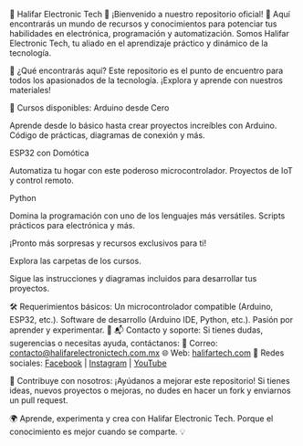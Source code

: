 
🌟 Halifar Electronic Tech 🌟
¡Bienvenido a nuestro repositorio oficial! 🚀 Aquí encontrarás un mundo de recursos y conocimientos para potenciar tus habilidades en electrónica, programación y automatización. Somos Halifar Electronic Tech, tu aliado en el aprendizaje práctico y dinámico de la tecnología.

🧰 ¿Qué encontrarás aquí?
Este repositorio es el punto de encuentro para todos los apasionados de la tecnología. ¡Explora y aprende con nuestros materiales!

🔌 Cursos disponibles:
Arduino desde Cero

Aprende desde lo básico hasta crear proyectos increíbles con Arduino.
Código de prácticas, diagramas de conexión y más.

ESP32 con Domótica

Automatiza tu hogar con este poderoso microcontrolador.
Proyectos de IoT y control remoto.

Python

Domina la programación con uno de los lenguajes más versátiles.
Scripts prácticos para electrónica y más.

¡Pronto más sorpresas y recursos exclusivos para ti!

Explora las carpetas de los cursos.

Sigue las instrucciones y diagramas incluidos para desarrollar tus proyectos.

🛠️ Requerimientos básicos:
Un microcontrolador compatible (Arduino, ESP32, etc.).
Software de desarrollo (Arduino IDE, Python, etc.).
Pasión por aprender y experimentar. 🎉
📬 Contacto y soporte:
Si tienes dudas, sugerencias o necesitas ayuda, contáctanos:
📧 Correo: contacto@halifarelectronictech.com.mx
🌐 Web: [halifartech.com](https://halifarelectronictech.com.mx)
📱 Redes sociales: [Facebook](https://www.facebook.com/halifarelectronictech/) | [Instagram](https://www.instagram.com/halifarelectronictech) | [YouTube](https://www.youtube.com/@halifarelectronic3d376)

🤝 Contribuye con nosotros:
¡Ayúdanos a mejorar este repositorio! Si tienes ideas, nuevos proyectos o mejoras, no dudes en hacer un fork y enviarnos un pull request.

🌍 Aprende, experimenta y crea con Halifar Electronic Tech.
Porque el conocimiento es mejor cuando se comparte. 💡